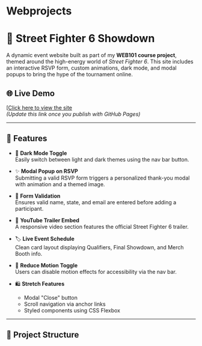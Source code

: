 # Webprojects
# 🥊 Street Fighter 6 Showdown

A dynamic event website built as part of my **WEB101 course project**, themed around the high-energy world of *Street Fighter 6*. This site includes an interactive RSVP form, custom animations, dark mode, and modal popups to bring the hype of the tournament online.

## 🌐 Live Demo

[[Click here to view the site](https://vscodeedu.com/wmPzmT1F3ji96xN9WBjq)  
*(Update this link once you publish with GitHub Pages)*

---

## 🧩 Features

- 🎨 **Dark Mode Toggle**  
  Easily switch between light and dark themes using the nav bar button.

- ✨ **Modal Popup on RSVP**  
  Submitting a valid RSVP form triggers a personalized thank-you modal with animation and a themed image.

- 💌 **Form Validation**  
  Ensures valid name, state, and email are entered before adding a participant.

- 🎥 **YouTube Trailer Embed**  
  A responsive video section features the official Street Fighter 6 trailer.

- 🏷️ **Live Event Schedule**  
  Clean card layout displaying Qualifiers, Final Showdown, and Merch Booth info.

- 🧠 **Reduce Motion Toggle**  
  Users can disable motion effects for accessibility via the nav bar.

- 🛍️ **Stretch Features**
  - Modal "Close" button
  - Scroll navigation via anchor links
  - Styled components using CSS Flexbox

---

## 📁 Project Structure

